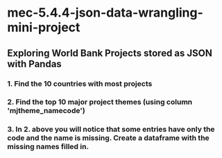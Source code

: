 # mec-5.4.4-json-data-wrangling-mini-project

## Exploring World Bank Projects stored as JSON with Pandas

### 1. Find the 10 countries with most projects

### 2. Find the top 10 major project themes (using column 'mjtheme_namecode')

### 3. In 2. above you will notice that some entries have only the code and the name is missing. Create a dataframe with the missing names filled in.

